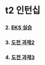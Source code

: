 # t2 인턴십

### 2. [EKS 실습](https://github.com/sghaha/t2/blob/main/2nd.md)
### 3. [도전 과제2](https://github.com/sghaha/t2/blob/main/3rd.md)
### 4. [도전 과제3](https://github.com/sghaha/t2/blob/main/4th.md)

